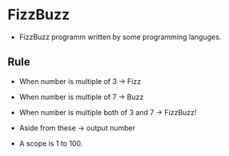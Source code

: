 # FizzBuzz

* FizzBuzz programm written by some programming languges.

## Rule

* When number is multiple of 3 -> Fizz

* When number is multiple of 7 -> Buzz

* When number is multiple both of 3 and 7 -> FizzBuzz!

* Aside from these -> output number

* A scope is 1 to 100.
